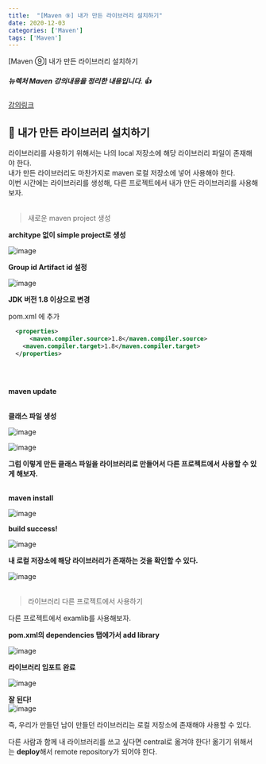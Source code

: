 ```yaml
---
title:  "[Maven ⑨] 내가 만든 라이브러리 설치하기"
date: 2020-12-03
categories: ['Maven']
tags: ['Maven']
---
```


[Maven ⑨] 내가 만든 라이브러리 설치하기

##### 뉴렉처 Maven 강의내용을 정리한 내용입니다. :+1: 
[강의링크](https://www.youtube.com/watch?v=VAp0n9DmeEA&list=PLq8wAnVUcTFWRRi_JWLArMND_PnZM6Yja)
<br>



## :pushpin: 내가 만든 라이브러리 설치하기

라이브러리를 사용하기 위해서는 나의 local 저장소에 해당 라이브러리 파일이 존재해야 한다.<br>
내가 만든 라이브러리도 마찬가지로 maven 로컬 저장소에 넣어 사용해야 한다.<br>
이번 시간에는 라이브러리를 생성해, 다른 프로젝트에서 내가 만든 라이브러리를 사용해보자.<br>
<br>

> 새로운 maven project  생성<br>

**architype 없이 simple project로 생성**<br>

![image](https://user-images.githubusercontent.com/62331803/100987114-6ff83680-3591-11eb-9937-f22431b72a05.png)
<br>

**Group id Artifact id 설정**<br>

![image](https://user-images.githubusercontent.com/62331803/100987251-9c13b780-3591-11eb-882a-97bc5e3cff5c.png)
<br>

**JDK 버전 1.8 이상으로 변경**<BR>

pom.xml 에 추가<br>

```xml
  <properties>
	  <maven.compiler.source>1.8</maven.compiler.source>
  	<maven.compiler.target>1.8</maven.compiler.target>
  </properties>
  
```
<br>

**maven update**<br>
<br>

**클래스 파일 생성**<br>

![image](https://user-images.githubusercontent.com/62331803/100988137-ba2de780-3592-11eb-811d-25d00230e292.png)
<br>

![image](https://user-images.githubusercontent.com/62331803/100988518-2b6d9a80-3593-11eb-9beb-a9ccce49811d.png)
<br>

**그럼 이렇게 만든 클래스 파일을 라이브러리로 만들어서 다른 프로젝트에서 사용할 수 있게 해보자.**<br>
<br>

**maven install**<br>

![image](https://user-images.githubusercontent.com/62331803/100988797-74bdea00-3593-11eb-827d-828f7e30155a.png)
<br>


**build success!**<br>

![image](https://user-images.githubusercontent.com/62331803/100989370-23622a80-3594-11eb-903c-3793e381f7dd.png)
<br>

**내 로컬 저장소에 해당 라이브러리가 존재하는 것을 확인할 수 있다.**<br>

![image](https://user-images.githubusercontent.com/62331803/100989551-50aed880-3594-11eb-8987-2d733ba47d94.png)
<br>
<br>


> 라이브러리 다른 프로젝트에서 사용하기<br>

다른 프로젝트에서 examlib를 사용해보자.<br>

**pom.xml의 dependencies 탭에가서 add library**<br>

![image](https://user-images.githubusercontent.com/62331803/100989844-9d92af00-3594-11eb-8cfa-6504d428c011.png)
<br>

**라이브러리 임포트 완료**<br>

![image](https://user-images.githubusercontent.com/62331803/100990227-00844600-3595-11eb-8a12-f5e86457830d.png)
<br>

**잘 된다!**<br>
![image](https://user-images.githubusercontent.com/62331803/100990438-36c1c580-3595-11eb-82ad-580b1567959c.png)
<br>

즉, 우리가 만들던 남이 만들던 라이브러리는 로컬 저장소에 존재해야 사용할 수 있다.<br>

다른 사람과 함께 내 라이브러리를 쓰고 싶다면 central로 옮겨야 한다! 옮기기 위해서는 **deploy**해서 remote repository가 되어야 한다.<br>
<br>
<br>

